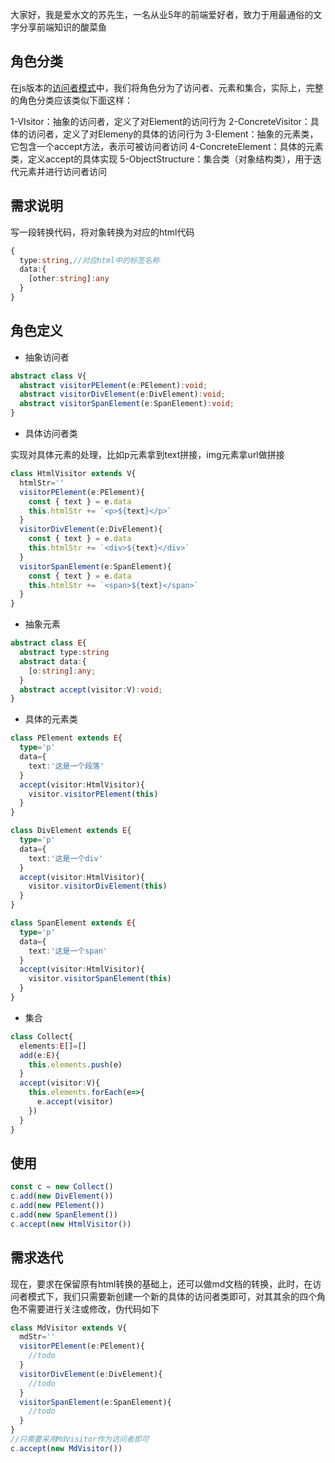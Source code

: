 大家好，我是爱水文的苏先生，一名从业5年的前端爱好者，致力于用最通俗的文字分享前端知识的酸菜鱼

## 角色分类
在js版本的[访问者模式](https://www.jianshu.com/p/ee3992b37e0a?utm_campaign=hugo&utm_medium=reader_share&utm_content=note&utm_source=weixin-friends)中，我们将角色分为了访问者、元素和集合，实际上，完整的角色分类应该类似下面这样：

1-VIsitor：抽象的访问者，定义了对Element的访问行为
2-ConcreteVisitor：具体的访问者，定义了对Elemeny的具体的访问行为
3-Element：抽象的元素类，它包含一个accept方法，表示可被访问者访问
4-ConcreteElement：具体的元素类，定义accept的具体实现
5-ObjectStructure：集合类（对象结构类），用于迭代元素并进行访问者访问

## 需求说明

写一段转换代码，将对象转换为对应的html代码

```ts
{
  type:string,//对应html中的标签名称
  data:{
    [other:string]:any
  }
}
```

## 角色定义

- 抽象访问者

```ts
abstract class V{
  abstract visitorPElement(e:PElement):void;
  abstract visitorDivElement(e:DivElement):void;
  abstract visitorSpanElement(e:SpanElement):void;
}
```

- 具体访问者类

实现对具体元素的处理，比如p元素拿到text拼接，img元素拿url做拼接

```ts
class HtmlVisitor extends V{
  htmlStr=''
  visitorPElement(e:PElement){
    const { text } = e.data
    this.htmlStr += `<p>${text}</p>`
  }
  visitorDivElement(e:DivElement){
    const { text } = e.data
    this.htmlStr += `<div>${text}</div>`
  }
  visitorSpanElement(e:SpanElement){
    const { text } = e.data
    this.htmlStr += `<span>${text}</span>`
  }
}
```

- 抽象元素

```ts
abstract class E{
  abstract type:string
  abstract data:{
    [o:string]:any;
  }
  abstract accept(visitor:V):void;
}
```

- 具体的元素类

```ts
class PElement extends E{
  type='p'
  data={
    text:'这是一个段落'
  }
  accept(visitor:HtmlVisitor){
    visitor.visitorPElement(this)
  }
}

class DivElement extends E{
  type='p'
  data={
    text:'这是一个div'
  }
  accept(visitor:HtmlVisitor){
    visitor.visitorDivElement(this)
  }
}

class SpanElement extends E{
  type='p'
  data={
    text:'这是一个span'
  }
  accept(visitor:HtmlVisitor){
    visitor.visitorSpanElement(this)
  }
}
```

- 集合

```ts
class Collect{
  elements:E[]=[]
  add(e:E){
    this.elements.push(e)
  }
  accept(visitor:V){
    this.elements.forEach(e=>{
      e.accept(visitor)
    })
  }
}

```

## 使用

```ts
const c = new Collect()
c.add(new DivElement())
c.add(new PElement())
c.add(new SpanElement())
c.accept(new HtmlVisitor())
```

## 需求迭代

现在，要求在保留原有html转换的基础上，还可以做md文档的转换，此时，在访问者模式下，我们只需要新创建一个新的具体的访问者类即可，对其其余的四个角色不需要进行关注或修改，伪代码如下

```ts
class MdVisitor extends V{
  mdStr=''
  visitorPElement(e:PElement){
    //todo
  }
  visitorDivElement(e:DivElement){
    //todo
  }
  visitorSpanElement(e:SpanElement){
    //todo
  }
}
//只需要采用MdVisitor作为访问者即可
c.accept(new MdVisitor())
```

